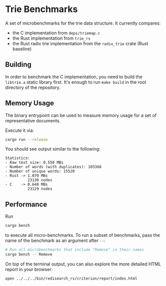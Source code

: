 # Trie Benchmarks

A set of microbenchmarks for the trie data structure.
It currently compares:
- the C implementation from `deps/triemap.c`
- the Rust implementation from `trie_rs`
- the Rust radix trie implementation from the `radix_trie` crate (Rust baseline)

## Building

In order to benchmark the C implementation, you need to build the `libtrie.a`
static library first.
It's enough to run `make build` in the root directory of the repository.

## Memory Usage

The binary entrypoint can be used to measure memory usage for a set of representative documents.

Execute it via:

```bash
cargo run --release
```

You should see output similar to the following:

```text
Statistics:
- Raw text size: 0.558 MBs
- Number of words (with duplicates): 103366
- Number of unique words: 15520
- Rust -> 1.070 MBs
          23130 nodes
- C    -> 0.640 MBs
          23129 nodes
```

## Performance

Run

```bash
cargo bench
```

to execute all micro-benchmarks.
To run a subset of benchmarks, pass the name of the benchmark as an argument after `--`:

```bash
# Run all microbenchmarks that include "Remove" in their names
cargo bench -- Remove
```

On top of the terminal output, you can also explore the more detailed HTML report in your browser:

```bash
open ../../../bin/redisearch_rs/criterion/report/index.html
```
